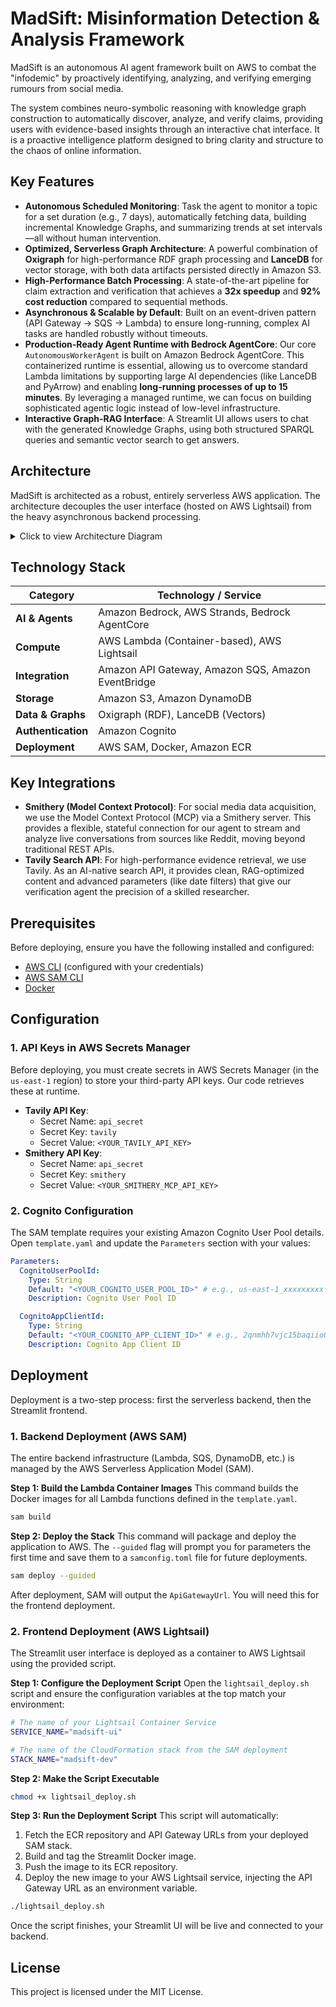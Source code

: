 # MadSift: Misinformation Detection & Analysis Framework

MadSift is an autonomous AI agent framework built on AWS to combat the "infodemic" by proactively identifying, analyzing, and verifying emerging rumours from social media.

The system combines neuro-symbolic reasoning with knowledge graph construction to automatically discover, analyze, and verify claims, providing users with evidence-based insights through an interactive chat interface. It is a proactive intelligence platform designed to bring clarity and structure to the chaos of online information.

## Key Features

-   **Autonomous Scheduled Monitoring**: Task the agent to monitor a topic for a set duration (e.g., 7 days), automatically fetching data, building incremental Knowledge Graphs, and summarizing trends at set intervals—all without human intervention.
-   **Optimized, Serverless Graph Architecture**: A powerful combination of **Oxigraph** for high-performance RDF graph processing and **LanceDB** for vector storage, with both data artifacts persisted directly in Amazon S3.
-   **High-Performance Batch Processing**: A state-of-the-art pipeline for claim extraction and verification that achieves a **32x speedup** and **92% cost reduction** compared to sequential methods.
-   **Asynchronous & Scalable by Default**: Built on an event-driven pattern (API Gateway -> SQS -> Lambda) to ensure long-running, complex AI tasks are handled robustly without timeouts.
-   **Production-Ready Agent Runtime with Bedrock AgentCore**: Our core `AutonomousWorkerAgent` is built on Amazon Bedrock AgentCore. This containerized runtime is essential, allowing us to overcome standard Lambda limitations by supporting large AI dependencies (like LanceDB and PyArrow) and enabling **long-running processes of up to 15 minutes**. By leveraging a managed runtime, we can focus on building sophisticated agentic logic instead of low-level infrastructure.
-   **Interactive Graph-RAG Interface**: A Streamlit UI allows users to chat with the generated Knowledge Graphs, using both structured SPARQL queries and semantic vector search to get answers.

## Architecture

MadSift is architected as a robust, entirely serverless AWS application. The architecture decouples the user interface (hosted on AWS Lightsail) from the heavy asynchronous backend processing.

<details>
<summary>Click to view Architecture Diagram</summary>

```mermaid
%% MadSift High-Level Architecture - Left to Right %%
graph LR

    %% Define Styles First for Readability %%
    style A fill:#e3f2fd,stroke:#1e88e5,stroke-width:2px
    style B fill:#e3f2fd,stroke:#1e88e5,stroke-width:2px
    style C fill:#bbdefb,stroke:#1e88e5,stroke-width:2px
    style D fill:#bbdefb,stroke:#1e88e5,stroke-width:2px
    style E fill:#90caf9,stroke:#1976d2,stroke-width:3px
    
    style F fill:#FF9900,stroke:#333,stroke-width:2px,color:#fff
    style G fill:#2E7D32,stroke:#333,stroke-width:2px,color:#fff
    style H fill:#8E44AD,stroke:#333,stroke-width:2px,color:#fff
    style I fill:#FF9900,stroke:#BF360C,stroke-width:4px,color:#fff
    
    style J fill:#232F3E,stroke:#FF9900,stroke-width:4px,color:#fff
    style K fill:#455A64,stroke:#333,stroke-width:2px,color:#fff
    style L fill:#2E7D32,stroke:#333,stroke-width:2px,color:#fff
    style SD fill:#8E44AD,stroke:#333,stroke-width:2px,color:#fff

    %% Define Subgraphs and Nodes %%
    subgraph "User Interface & API Layer"
        direction LR
        A["fa:fa-user User's Browser"] -- "HTTPS" --> B{"fa:fa-desktop AWS Lightsail"};
        B -- "hosts" --> C["fa:fa-window-maximize Streamlit Container<br/>(Frontend UI)"];
        C -- "authenticates with" --> D{"fa:fa-id-card Amazon Cognito"};
        C -- "sends authorized API calls" --> E{"fa:fa-server Amazon API Gateway"};
    end

    subgraph "Asynchronous Backend Processing Pipeline"
        direction LR
        E -- "triggers" --> F("fa:fa-play-circle Trigger Lambda");
        F -- "creates job in" --> G[("fa:fa-table Jobs DynamoDB Table")];
        F -- "sends message to" --> H[("fa:fa-envelope-open-text Amazon SQS Queue")];
        H -- "triggers" --> I{{"fa:fa-cogs AutonomousWorkerAgent<br/>(Main Worker Lambda)"}};
    end
    
    subgraph "AI Core, Data & Scheduling"
        direction LR
        J{{"fa:fa-brain Amazon Bedrock<br/>(Claude 3 Haiku) + Strands SDK"}} -- "used by" --> I;
        K["fa:fa-tools Tools Directory<br/>(Reddit MCP, Tavily Search, etc.)"] -- "used by" --> J;
        L[("fa:fa-database Amazon S3<br/>(Oxigraph KGs, LanceDB Vectors, Session Data)")] -- "written by" --> I;
        %% Feedback loop for displaying results %%
        C -- "queries" --> L;
        SD["fa:fa-calendar-alt Amazon EventBridge Scheduler"] -- "triggers scheduled jobs" --> I;
    end
```
</details>

## Technology Stack

| Category          | Technology / Service                                     |
| ----------------- | -------------------------------------------------------- |
| **AI & Agents**   | Amazon Bedrock, AWS Strands, Bedrock AgentCore           |
| **Compute**       | AWS Lambda (Container-based), AWS Lightsail              |
| **Integration**   | Amazon API Gateway, Amazon SQS, Amazon EventBridge       |
| **Storage**       | Amazon S3, Amazon DynamoDB                               |
| **Data & Graphs** | Oxigraph (RDF), LanceDB (Vectors)                        |
| **Authentication**| Amazon Cognito                                           |
| **Deployment**    | AWS SAM, Docker, Amazon ECR                              |

## Key Integrations

-   **Smithery (Model Context Protocol)**: For social media data acquisition, we use the Model Context Protocol (MCP) via a Smithery server. This provides a flexible, stateful connection for our agent to stream and analyze live conversations from sources like Reddit, moving beyond traditional REST APIs.
-   **Tavily Search API**: For high-performance evidence retrieval, we use Tavily. As an AI-native search API, it provides clean, RAG-optimized content and advanced parameters (like date filters) that give our verification agent the precision of a skilled researcher.

## Prerequisites

Before deploying, ensure you have the following installed and configured:
-   [AWS CLI](https://aws.amazon.com/cli/) (configured with your credentials)
-   [AWS SAM CLI](https://docs.aws.amazon.com/serverless-application-model/latest/developerguide/serverless-sam-cli-install.html)
-   [Docker](https://www.docker.com/products/docker-desktop/)

## Configuration

### 1. API Keys in AWS Secrets Manager

Before deploying, you must create secrets in AWS Secrets Manager (in the `us-east-1` region) to store your third-party API keys. Our code retrieves these at runtime.

-   **Tavily API Key**:
    -   Secret Name: `api_secret`
    -   Secret Key: `tavily`
    -   Secret Value: `<YOUR_TAVILY_API_KEY>`
-   **Smithery API Key**:
    -   Secret Name: `api_secret`
    -   Secret Key: `smithery`
    -   Secret Value: `<YOUR_SMITHERY_MCP_API_KEY>`

### 2. Cognito Configuration

The SAM template requires your existing Amazon Cognito User Pool details. Open `template.yaml` and update the `Parameters` section with your values:

```yaml
Parameters:
  CognitoUserPoolId:
    Type: String
    Default: "<YOUR_COGNITO_USER_POOL_ID>" # e.g., us-east-1_xxxxxxxxx
    Description: Cognito User Pool ID

  CognitoAppClientId:
    Type: String
    Default: "<YOUR_COGNITO_APP_CLIENT_ID>" # e.g., 2qnmhh7vjc15baqiio0p3t95tn
    Description: Cognito App Client ID
```

## Deployment

Deployment is a two-step process: first the serverless backend, then the Streamlit frontend.

### 1. Backend Deployment (AWS SAM)

The entire backend infrastructure (Lambda, SQS, DynamoDB, etc.) is managed by the AWS Serverless Application Model (SAM).

**Step 1: Build the Lambda Container Images**
This command builds the Docker images for all Lambda functions defined in the `template.yaml`.
```bash
sam build
```

**Step 2: Deploy the Stack**
This command will package and deploy the application to AWS. The `--guided` flag will prompt you for parameters the first time and save them to a `samconfig.toml` file for future deployments.
```bash
sam deploy --guided
```
After deployment, SAM will output the `ApiGatewayUrl`. You will need this for the frontend deployment.

### 2. Frontend Deployment (AWS Lightsail)

The Streamlit user interface is deployed as a container to AWS Lightsail using the provided script.

**Step 1: Configure the Deployment Script**
Open the `lightsail_deploy.sh` script and ensure the configuration variables at the top match your environment:
```bash
# The name of your Lightsail Container Service
SERVICE_NAME="madsift-ui"

# The name of the CloudFormation stack from the SAM deployment
STACK_NAME="madsift-dev"
```

**Step 2: Make the Script Executable**
```bash
chmod +x lightsail_deploy.sh
```

**Step 3: Run the Deployment Script**
This script will automatically:
1.  Fetch the ECR repository and API Gateway URLs from your deployed SAM stack.
2.  Build and tag the Streamlit Docker image.
3.  Push the image to its ECR repository.
4.  Deploy the new image to your AWS Lightsail service, injecting the API Gateway URL as an environment variable.

```bash
./lightsail_deploy.sh
```
Once the script finishes, your Streamlit UI will be live and connected to your backend.

## License

This project is licensed under the MIT License.
